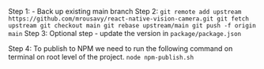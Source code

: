 Step 1:
    - Back up existing main branch
Step 2:
    ```
    git remote add upstream https://github.com/mrousavy/react-native-vision-camera.git
    git fetch upstream
    git checkout main
    git rebase upstream/main
    git push -f origin main
    ```
Step 3: 
    Optional step - update the version in `package/package.json`

Step 4:
    To publish to NPM we need to run the following command on terminal on root level of the project.
        `node npm-publish.sh`
